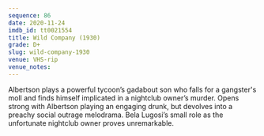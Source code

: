 ```yaml
---
sequence: 86
date: 2020-11-24
imdb_id: tt0021554
title: Wild Company (1930)
grade: D+
slug: wild-company-1930
venue: VHS-rip
venue_notes:
---
```


Albertson plays a powerful tycoon’s gadabout son who falls for a gangster's moll and finds himself implicated in a nightclub owner’s murder. Opens strong with Albertson playing an engaging drunk, but devolves into a preachy social outrage melodrama. Bela Lugosi’s small role as the unfortunate nightclub owner proves unremarkable.
